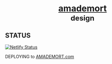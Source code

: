 <h1 style="text-align:center;" id="site-title">
  <a href="https://amademort.com" title="amademort">
    amademort
  </a>
  <small style="display: block;">
    design
  </small>
</h1>

## STATUS

[![Netlify Status](https://api.netlify.com/api/v1/badges/20bdea9e-2cfd-4d41-8f38-03c4773eb041/deploy-status)](https://app.netlify.com/sites/amademort/deploys)

DEPLOYING to [AMADEMORT.com](https://amademort.com)
